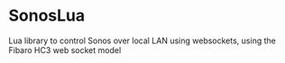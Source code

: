 # SonosLua
Lua library to control Sonos over local LAN using websockets, using the Fibaro HC3 web socket model
